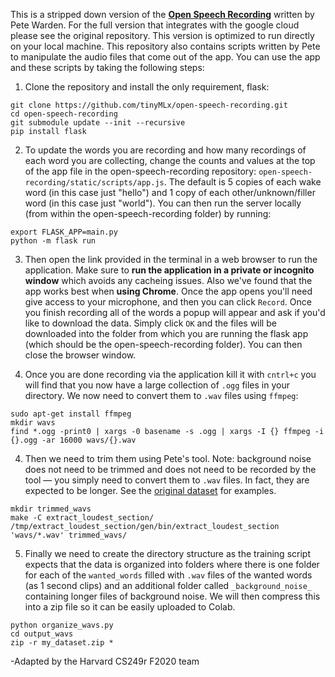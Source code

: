 This is a stripped down version of the [**Open Speech Recording**](https://github.com/petewarden/open-speech-recording) written by Pete Warden. For the full version that integrates with the google cloud please see the original repository. This version is optimized to run directly on your local machine. This repository also contains scripts written by Pete to manipulate the audio files that come out of the app.  You can use the app and these scripts by taking the following steps:

1. Clone the repository and install the only requirement, flask:
  ```
  git clone https://github.com/tinyMLx/open-speech-recording.git
  cd open-speech-recording
  git submodule update --init --recursive
  pip install flask
  ```
2. To update the words you are recording and how many recordings of each word you are collecting, change the counts and values at the top of the app file in the open-speech-recording repository: ```open-speech-recording/static/scripts/app.js```. The default is 5 copies of each wake word (in this case just "hello") and 1 copy of each other/unknown/filler word (in this case just "world"). You can then run the server locally (from within the open-speech-recording folder) by running:
  ```
  export FLASK_APP=main.py
  python -m flask run
  ```

3. Then open the link provided in the terminal in a web browser to run the application. Make sure to **run the application in a private or incognito window** which avoids any cacheing issues. Also we've found that the app works best when **using Chrome**. Once the app opens you'll need give access to your microphone, and then you can click ```Record```. Once you finish recording all of the words a popup will appear and ask if you'd like to download the data. Simply click ```OK``` and the files will be downloaded into the folder from which you are running the flask app (which should be the open-speech-recording folder). You can then close the browser window.

3. Once you are done recording via the application kill it with ```cntrl+c``` you will find that you now have a large collection of ```.ogg``` files in your directory. We now need to convert them to ```.wav``` files using ```ffmpeg```:
  ```
  sudo apt-get install ffmpeg
  mkdir wavs
  find *.ogg -print0 | xargs -0 basename -s .ogg | xargs -I {} ffmpeg -i {}.ogg -ar 16000 wavs/{}.wav
  ```

4. Then we need to trim them using Pete's tool. Note: background noise does not need to be trimmed and does not need to be recorded by the tool &mdash; you simply need to convert them to ```.wav``` files. In fact, they are expected to be longer. See the [original dataset](https://storage.googleapis.com/download.tensorflow.org/data/speech_commands_v0.02.tar.gz) for examples. 
  ```
  mkdir trimmed_wavs
  make -C extract_loudest_section/
  /tmp/extract_loudest_section/gen/bin/extract_loudest_section 'wavs/*.wav' trimmed_wavs/
  ```
5. Finally we need to create the directory structure as the training script expects that the data is organized into folders where there is one folder for each of the ```wanted_words``` filled with ```.wav``` files of the wanted words (as 1 second clips) and an additional folder called ```_background_noise_``` containing longer files of background noise. We will then compress this into a zip file so it can be easily uploaded to Colab. 
  ```
  python organize_wavs.py
  cd output_wavs
  zip -r my_dataset.zip *
  ```

-Adapted by the Harvard CS249r F2020 team